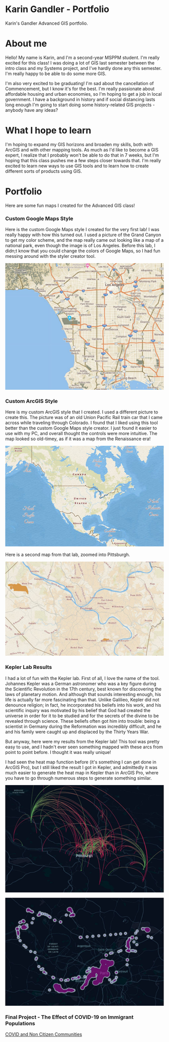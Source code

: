 # Karin Gandler - Portfolio
Karin's Gandler Advanced GIS portfolio. 


# About me

Hello! My name is Karin, and I'm a second-year MSPPM student. I'm really excited for this class! I was doing a lot of GIS last semester between the intro class and my Systems project, and I've hardly done any this semester. I'm really happy to be able to do some more GIS.

I'm also very excited to be graduating! I'm sad about the cancellation of Commencement, but I know it's for the best. I'm really passionate about affordable housing and urban economies, so I'm hoping to get a job in local government. I have a background in history and if social distancing lasts long enough I'm going to start doing some history-related GIS projects - anybody have any ideas?


# What I hope to learn

I'm hoping to expand my GIS horizons and broaden my skills, both with ArcGIS and with other mapping tools. As much as I'd like to become a GIS expert, I realize that I probably won't be able to do that in 7 weeks,  but I'm hoping that this class pushes me a few steps closer towards that. I'm really excited to learn new ways to use GIS tools and to learn how to create different sorts of products using GIS. 


# Portfolio

Here are some fun maps I created for the Advanced GIS class!


### Custom Google Maps Style

Here is the custom Google Maps style I created for the very first lab! I was really happy with how this turned out. I used a picture of the Grand Canyon to get my color scheme, and the map really came out looking like a map of a national park, even though the image is of Los Angeles. Before this lab, I didn;t know that you could change the colors of Google Maps, so I had fun messing around with the styler creator tool. 

![Custom Map of Los Angeles](GISLab1_pic2.JPG)


### Custom ArcGIS Style

Here is my custom ArcGIS style that I created. I used a different picture to create this. The picture was of an old Union Pacific Rail train car that I came across while traveling through Colorado. I found that I liked using this tool better than the custom Google Maps style creator. I just found it easier to use with my PC, and overall thought the controls were more intuitive. The map looked so old-timey, as if it was a map from the Renaissance era! 

![Custom ArcGIS Style](GISLab2pic2.JPG)

Here is a second map from that lab, zoomed into Pittsburgh. 

![Custom ArcGIS Style Pittsburgh Map](Lab2_pic3.JPG)

### Kepler Lab Results

I had a lot of fun with the Kepler lab. First of all, I love the name of the tool. Johannes Kepler was a German astronomer who was a key figure during the Scientific Revolution in the 17th century, best known for discovering the laws of planetary motion. And although that sounds interesting enough, his life is actually far more fascinating than that. Unlike Galilieo, Kepler did not denounce religion; in fact, he incorporated his beliefs into his work, and his scientific inquiry was motivated by his belief that God had created the universe in order for it to be studied and for the secrets of the divine to be revealed through science. These beliefs often got him into trouble: being a scientist in Germany during the Reformation was incredibly difficult, and he and his family were caught up and displaced by the Thirty Years War.

But anyway, here were my results from the Kepler lab! This tool was pretty easy to use, and I hadn't ever seen something mapped with these arcs from point to point before. I thought it was really unique! 

I had seen the heat map function before (it's something I can get done in ArcGIS Pro), but I still liked the result I got in Kepler, and admittedly it was much easier to generate the heat map in Kepler than in ArcGIS Pro, where you have to go through numerous steps to generate something similar. 

![Kepler Lab Photo 1](keplerlab2.JPG)

![Kepler Lab Photo 2](keplerlab1.JPG)

### Final Project - The Effect of COVID-19 on Immigrant Populations

[COVID and Non Citizen Communities](https://arcg.is/5Lmve)

